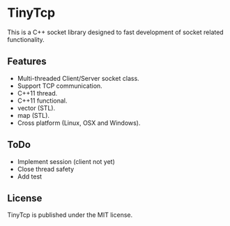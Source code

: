 TinyTcp
=======
This is a C++ socket library designed to fast development of socket related functionality.

## Features
* Multi-threaded Client/Server socket class.
* Support TCP communication.
* C++11 thread.
* C++11 functional.
* vector (STL).
* map (STL).
* Cross platform (Linux, OSX and Windows).

## ToDo
* Implement session (client not yet)
* Close thread safety
* Add test

## License
TinyTcp is published under the MIT license.  
